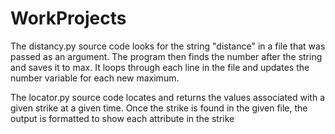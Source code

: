 # WorkProjects
The distancy.py source code looks for the string "distance" in a file that was passed as an argument. 
The program then finds the number after the string and saves it to max.
It loops through each line in the file and updates the number variable for each new maximum.

The locator.py source code locates and returns the values associated with a given strike at a given time.
Once the strike is found in the given file, the output is formatted to show each attribute in the strike
